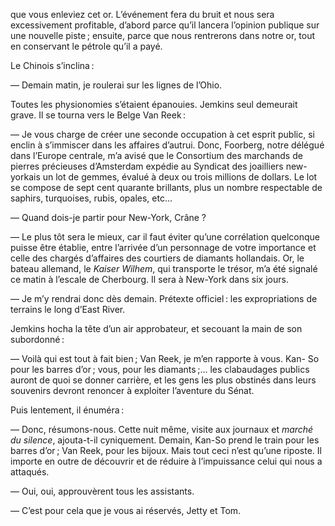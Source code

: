 que vous enleviez cet or. L’événement fera du bruit et nous sera excessivement profitable, d’abord parce qu’il lancera l’opinion publique sur une nouvelle piste ; ensuite, parce que nous rentrerons dans notre or, tout en conservant le pétrole qu’il a payé.

Le Chinois s’inclina :

— Demain matin, je roulerai sur les lignes de l’Ohio.

Toutes les physionomies s’étaient épanouies. Jemkins seul demeurait grave. Il se tourna vers le Belge Van Reek :

— Je vous charge de créer une seconde occupation à cet esprit public, si
enclin à s’immiscer dans les affaires d’autrui. Donc, Foorberg, notre délégué
dans l’Europe centrale, m’a avisé que le Consortium des marchands de pierres précieuses d’Amsterdam expédie au Syndicat des joailliers new-yorkais un lot de gemmes, évalué à deux ou trois millions de dollars. Le lot se compose de sept cent quarante brillants, plus un nombre respectable de saphirs, turquoises, rubis, opales, etc...

— Quand dois-je partir pour New-York, Crâne ?

— Le plus tôt sera le mieux, car il faut éviter qu’une corrélation quelconque puisse être établie, entre l’arrivée d’un personnage de votre importance et celle des chargés d’affaires des courtiers de diamants hollandais. Or, le bateau allemand, le _Kaiser Wilhem_, qui transporte le trésor, m’a été signalé ce matin à l’escale de Cherbourg. Il sera à New-York dans six jours.

— Je m’y rendrai donc dès demain. Prétexte officiel : les expropriations
de terrains le long d’East River.

Jemkins hocha la tête d’un air approbateur, et secouant la main de son
subordonné :

— Voilà qui est tout à fait bien ; Van Reek, je m’en rapporte à vous. Kan-
So pour les barres d’or ; vous, pour les diamants ;... les clabaudages publics auront de quoi se donner carrière, et les gens les plus obstinés dans leurs souvenirs devront renoncer à exploiter l’aventure du Sénat.

Puis lentement, il énuméra :

— Donc, résumons-nous. Cette nuit même, visite aux journaux et _marché du silence_, ajouta-t-il cyniquement. Demain, Kan-So prend le train pour les
barres d’or ; Van Reek, pour les bijoux. Mais tout ceci n’est qu’une riposte.
Il importe en outre de découvrir et de réduire à l’impuissance celui qui nous
a attaqués.

— Oui, oui, approuvèrent tous les assistants.

— C’est pour cela que je vous ai réservés, Jetty et Tom.
